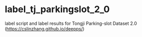 # label_tj_parkingslot_2_0
label script and label results for Tongji Parking-slot Dataset 2.0 (https://cslinzhang.github.io/deepps/)
